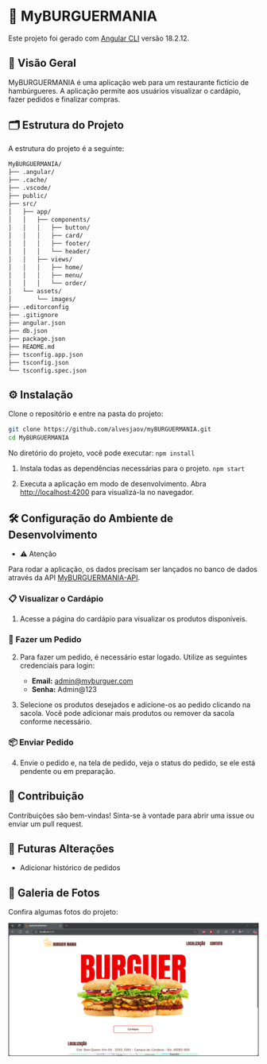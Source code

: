 # 🍔 MyBURGUERMANIA

Este projeto foi gerado com [Angular CLI](https://github.com/angular/angular-cli) versão 18.2.12.

## 🌟 Visão Geral

MyBURGUERMANIA é uma aplicação web para um restaurante fictício de hambúrgueres. A aplicação permite aos usuários visualizar o cardápio, fazer pedidos e finalizar compras.

## 🗂️ Estrutura do Projeto

A estrutura do projeto é a seguinte:

```
MyBURGUERMANIA/
├── .angular/
├── .cache/
├── .vscode/
├── public/
├── src/
│   ├── app/
│   │   ├── components/
│   │   │   ├── button/
│   │   │   ├── card/
│   │   │   ├── footer/
│   │   │   └── header/
│   │   ├── views/
│   │   │   ├── home/
│   │   │   ├── menu/
│   │   │   └── order/
│   └── assets/
│       └── images/
├── .editorconfig
├── .gitignore
├── angular.json
├── db.json
├── package.json
├── README.md
├── tsconfig.app.json
├── tsconfig.json
└── tsconfig.spec.json
```

## ⚙️ Instalação

Clone o repositório e entre na pasta do projeto:

```bash
git clone https://github.com/alvesjaov/myBURGUERMANIA.git
cd MyBURGUERMANIA
```

No diretório do projeto, você pode executar: `npm install`

1. Instala todas as dependências necessárias para o projeto.  `npm start`

2. Executa a aplicação em modo de desenvolvimento. Abra [http://localhost:4200](http://localhost:4200) para visualizá-la no navegador.

## 🛠️ Configuração do Ambiente de Desenvolvimento

 - ⚠️ Atenção

Para rodar a aplicação, os dados precisam ser lançados no banco de dados através da API [MyBURGUERMANIA-API](https://github.com/alvesjaov/myBURGUERMANIA-API).

### 📋 Visualizar o Cardápio

1. Acesse a página do cardápio para visualizar os produtos disponíveis.

### 🛒 Fazer um Pedido

2. Para fazer um pedido, é necessário estar logado. Utilize as seguintes credenciais para login:
    - **Email:** admin@myburguer.com
    - **Senha:** Admin@123

3. Selecione os produtos desejados e adicione-os ao pedido clicando na sacola. Você pode adicionar mais produtos ou remover da sacola conforme necessário.

### 📦 Enviar Pedido

4. Envie o pedido e, na tela de pedido, veja o status do pedido, se ele está pendente ou em preparação.

## 🤝 Contribuição

Contribuições são bem-vindas! Sinta-se à vontade para abrir uma issue ou enviar um pull request.

## 🔮 Futuras Alterações

- Adicionar histórico de pedidos

## 📸 Galeria de Fotos

Confira algumas fotos do projeto:

<img src="/src/assets/images/print-tela-inicial.png" alt="Tela Inicial">
